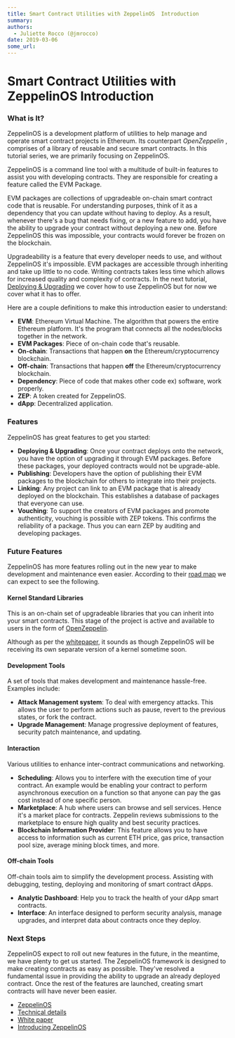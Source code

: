 ```yaml
---
title: Smart Contract Utilities with ZeppelinOS  Introduction
summary: 
authors:
  - Juliette Rocco (@jmrocco)
date: 2019-03-06
some_url: 
---
```


# Smart Contract Utilities with ZeppelinOS  Introduction


### What is It?

ZeppelinOS is a development platform of utilities to help manage and operate smart contract projects in Ethereum. Its counterpart _OpenZeppelin_ , comprises of a library of reusable and secure smart contracts. In this tutorial series, we are primarily focusing on ZeppelinOS.

ZeppelinOS is a command line tool with a multitude of built-in features to assist you with developing contracts. They are responsible for creating a feature called the EVM Package.

EVM packages are collections of upgradeable on-chain smart contract code that is reusable. For understanding purposes, think of it as a dependency that you can update without having to deploy. As a result, whenever there's a bug that needs fixing, or a new feature to add, you have the ability to upgrade your contract without deploying a new one. Before ZeppelinOS this was impossible, your contracts would forever be frozen on the blockchain.

Upgradeability is a feature that every developer needs to use, and without ZeppelinOS it's impossible. EVM packages are accessible through inheriting and take up little to no code. Writing contracts takes less time which allows for increased quality and complexity of contracts. In the next tutorial, [Deploying & Upgrading](#) we cover how to use ZeppelinOS but for now we cover what it has to offer.

Here are a couple definitions to make this introduction easier to understand:

- **EVM**: Ethereum Virtual Machine. The algorithm that powers the entire Ethereum platform. It's the program that connects all the nodes/blocks together in the network.
- **EVM Packages**: Piece of on-chain code that's reusable.
- **On-chain**: Transactions that happen **on** the Ethereum/cryptocurrency blockchain.
- **Off-chain**: Transactions that happen **off** the Ethereum/cryptocurrency blockchain.
- **Dependency**: Piece of code that makes other code ex) software, work properly.
- **ZEP**: A token created for ZeppelinOS.
- **dApp**: Decentralized application.

### Features

ZeppelinOS has great features to get you started:

- **Deploying & Upgrading**: Once your contract deploys onto the network, you have the option of upgrading it through EVM packages. Before these packages, your deployed contracts would not be upgrade-able.
- **Publishing**: Developers have the option of publishing their EVM packages to the blockchain for others to integrate into their projects.
- **Linking**: Any project can link to an EVM package that is already deployed on the blockchain. This establishes a database of packages that everyone can use.
- **Vouching**: To support the creators of EVM packages and promote authenticity, vouching is possible with ZEP tokens. This confirms the reliability of a package. Thus you can earn ZEP by auditing and developing packages.

### Future Features

ZeppelinOS has more features rolling out in the new year to make development and maintenance even easier. According to their [road map](https://blog.zeppelinos.org/zeppelinos-development-roadmap-pt-one/) we can expect to see the following.

#### Kernel Standard Libraries

This is an on-chain set of upgradeable libraries that you can inherit into your smart contracts. This stage of the project is active and available to users in the form of [OpenZeppelin](https://openzeppelin.org/).

Although as per the [whitepaper](https://zeppelinos.org/zeppelin_os_whitepaper.pdf), it sounds as though ZeppelinOS will be receiving its own separate version of a kernel sometime soon.

#### Development Tools

A set of tools that makes development and maintenance hassle-free. Examples include:

- **Attack Management system**: To deal with emergency attacks. This allows the user to perform actions such as pause, revert to the previous states, or fork the contract.
- **Upgrade Management**: Manage progressive deployment of features, security patch maintenance, and updating.

#### Interaction

Various utilities to enhance inter-contract communications and networking.

- **Scheduling**: Allows you to interfere with the execution time of your contract. An example would be enabling your contract to perform asynchronous execution on a function so that anyone can pay the gas cost instead of one specific person.
- **Marketplace**: A hub where users can browse and sell services. Hence it's a market place for contracts. Zeppelin reviews submissions to the marketplace to ensure high quality and best security practices.
- **Blockchain Information Provider**: This feature allows you to have access to information such as current ETH price, gas price, transaction pool size, average mining block times, and more.

#### Off-chain Tools

Off-chain tools aim to simplify the development process. Assisting with debugging, testing, deploying and monitoring of smart contract dApps.

- **Analytic Dashboard**: Help you to track the health of your dApp smart contracts.
- **Interface**: An interface designed to perform security analysis, manage upgrades, and interpret data about contracts once they deploy.

### Next Steps

ZeppelinOS expect to roll out new features in the future, in the meantime, we have plenty to get us started. The ZeppelinOS framework is designed to make creating contracts as easy as possible. They've resolved a fundamental issue in providing the ability to upgrade an already deployed contract. Once the rest of the features are launched, creating smart contracts will have never been easier.

- [ZeppelinOS](https://zeppelinos.org/)
- [Technical details](https://blog.zeppelin.solutions/technical-details-of-zeppelinos-d3cf4da591f7)
- [White paper](https://zeppelinos.org/zeppelin_os_whitepaper.pdf)
- [Introducing ZeppelinOS](https://blog.zeppelin.solutions/introducing-zeppelinos-the-operating-system-for-smart-contract-applications-82b042514aa8)